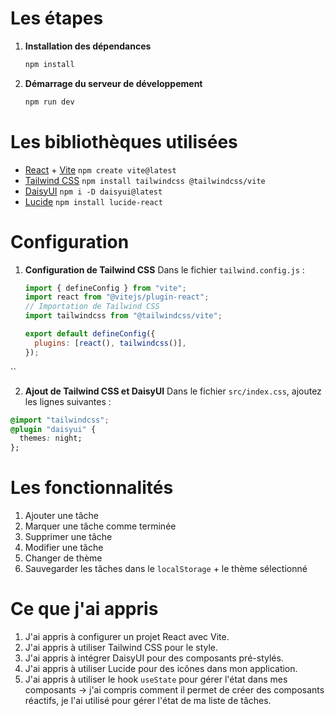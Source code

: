 # Les étapes

1. **Installation des dépendances**

   ```bash
   npm install
   ```

2. **Démarrage du serveur de développement**
   ```bash
   npm run dev
   ```

# Les bibliothèques utilisées

- [React](https://reactjs.org/) + [Vite](https://vitejs.dev/) `npm create vite@latest`
- [Tailwind CSS](https://tailwindcss.com/) `npm install tailwindcss @tailwindcss/vite`
- [DaisyUI](https://daisyui.com/) `npm i -D daisyui@latest`
- [Lucide](https://lucide.dev/) `npm install lucide-react`

# Configuration

1. **Configuration de Tailwind CSS**
   Dans le fichier `tailwind.config.js` :
   ```javascript
   import { defineConfig } from "vite";
   import react from "@vitejs/plugin-react";
   // Importation de Tailwind CSS
   import tailwindcss from "@tailwindcss/vite";

   export default defineConfig({
     plugins: [react(), tailwindcss()],
   });

``

2. **Ajout de Tailwind CSS et DaisyUI**
Dans le fichier `src/index.css`, ajoutez les lignes suivantes :
```css
@import "tailwindcss";
@plugin "daisyui" {
  themes: night;
};

```
# Les fonctionnalités 
1. Ajouter une tâche
2. Marquer une tâche comme terminée
3. Supprimer une tâche
4. Modifier une tâche
5. Changer de thème
6. Sauvegarder les tâches dans le `localStorage` + le thème sélectionné



# Ce que j'ai appris
1. J'ai appris à configurer un projet React avec Vite.
2. J'ai appris à utiliser Tailwind CSS pour le style.
3. J'ai appris à intégrer DaisyUI pour des composants pré-stylés.
4. J'ai appris à utiliser Lucide pour des icônes dans mon application.
5. J'ai appris à utiliser le hook `useState` pour gérer l'état dans mes composants -> j'ai compris comment il permet de créer des composants réactifs, je l'ai utilisé pour gérer l'état de ma liste de tâches.